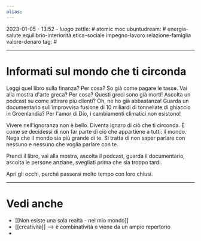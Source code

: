 ```yaml
---
alias: 
---
```

2023-01-05 - 13:52 - *luogo*
zettle: # atomic moc
ubuntudream: # energia-salute equilibrio-interiorità etica-sociale impegno-lavoro relazione-famiglia valore-denaro 
tag: #

---
# Informati sul mondo che ti circonda
Leggi quel libro sulla finanza? Per cosa? So già come pagare le tasse.
Vai alla mostra d'arte greca? Per cosa? Questi greci sono già morti!
Ascolta un podcast su come attirare più clienti? Oh, ne ho già abbastanza!
Guarda un documentario sull'improvvisa fusione di 10 miliardi di tonnellate di ghiaccio in Groenlandia? Per l'amor di Dio, i cambiamenti climatici non esistono!

Vivere nell'ignoranza non è bello.
Diventa ignaro di ciò che ti circonda.
È come se decidessi di non far parte di ciò che appartiene a tutti: il mondo. Nega che il mondo sia più grande di te. Si tratta di non saper parlare con nessuno e nessuno che voglia parlare con te.

Prendi il libro, vai alla mostra, ascolta il podcast, guarda il documentario, ascolta le persone anziane, svegliati prima che sia troppo tardi.

Apri gli occhi, perché passerai molto tempo con loro chiusi.



---
# Vedi anche
- [[Non esiste una sola realtà - nel mio mondo]]
- [[creatività]] --> è combinatività e viene da un ampio repertorio
- 